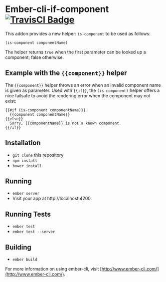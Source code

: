 # Ember-cli-if-component [![TravisCI Badge](https://travis-ci.org/xcambar/ember-cli-if-component.svg)](https://travis-ci.org/xcambar/ember-cli-if-component)

This addon provides a new helper: `is-component` to be used as follows:

```
(is-component componentName)
```

The helper returns `true` when the first parameter can be looked up
a component; false otherwise.

## Example with the `{{component}}` helper

The `{{component}}` helper throws an error when
an invalid component name is given as parameter.
Used with `{{if}}`, the `(is-component)` helper offers a nice failsafe
to avoid the rendering error when the component may not exist:

```
{{#if (is-component componentName)}}
  {{component componentName}}
{{else}}
  Sorry, {{componentName}} is not a known component.
{{/if}}
```

## Installation

* `git clone` this repository
* `npm install`
* `bower install`

## Running

* `ember server`
* Visit your app at http://localhost:4200.

## Running Tests

* `ember test`
* `ember test --server`

## Building

* `ember build`

For more information on using ember-cli, visit [http://www.ember-cli.com/](http://www.ember-cli.com/).
